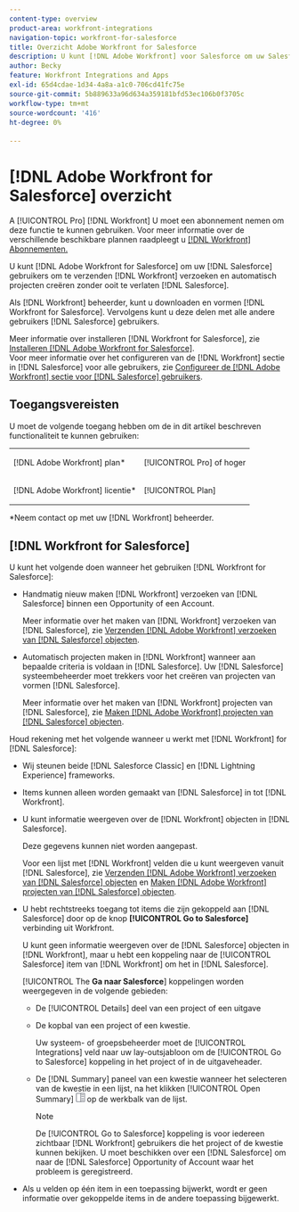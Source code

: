 ```yaml
---
content-type: overview
product-area: workfront-integrations
navigation-topic: workfront-for-salesforce
title: Overzicht Adobe Workfront for Salesforce
description: U kunt [!DNL Adobe Workfront] voor Salesforce om uw Salesforce-gebruikers toe te staan om te verzenden [!DNL Workfront] verzoeken en maken automatisch projecten zonder ooit Salesforce te verlaten.
author: Becky
feature: Workfront Integrations and Apps
exl-id: 65d4cdae-1d34-4a8a-a1c0-706cd41fc75e
source-git-commit: 5b889633a96d634a359181bfd53ec106b0f3705c
workflow-type: tm+mt
source-wordcount: '416'
ht-degree: 0%

---
```


# [!DNL Adobe Workfront for Salesforce] overzicht

A [!UICONTROL Pro] [!DNL Workfront] U moet een abonnement nemen om deze functie te kunnen gebruiken. Voor meer informatie over de verschillende beschikbare plannen raadpleegt u [[!DNL Workfront] Abonnementen.](https://www.workfront.com/plans)

U kunt [!DNL Adobe Workfront for Salesforce] om uw [!DNL Salesforce] gebruikers om te verzenden [!DNL Workfront] verzoeken en automatisch projecten creëren zonder ooit te verlaten [!DNL Salesforce].

Als [!DNL Workfront] beheerder, kunt u downloaden en vormen [!DNL Workfront for Salesforce]. Vervolgens kunt u deze delen met alle andere gebruikers [!DNL Salesforce] gebruikers.

Meer informatie over installeren [!DNL Workfront for Salesforce], zie [Installeren [!DNL Adobe Workfront for Salesforce]](../../workfront-integrations-and-apps/using-workfront-with-salesforce/install-workfront-for-salesforce.md).\
Voor meer informatie over het configureren van de [!DNL Workfront] sectie in [!DNL Salesforce] voor alle gebruikers, zie [Configureer de [!DNL Adobe Workfront] sectie voor [!DNL Salesforce] gebruikers](../../workfront-integrations-and-apps/using-workfront-with-salesforce/configure-wf-section-for-salesforce-users.md).

## Toegangsvereisten

U moet de volgende toegang hebben om de in dit artikel beschreven functionaliteit te kunnen gebruiken:

<table style="table-layout:auto"> 
 <col> 
 <col> 
 <tbody> 
  <tr> 
   <td role="rowheader">[!DNL Adobe Workfront] plan*</td> 
   <td> <p>[!UICONTROL Pro] of hoger</p> </td> 
  </tr> 
  <tr> 
   <td role="rowheader">[!DNL Adobe Workfront] licentie*</td> 
   <td> <p>[!UICONTROL Plan]</p> </td> 
  </tr> 
 </tbody> 
</table>

&#42;Neem contact op met uw [!DNL Workfront] beheerder.

## [!DNL Workfront for Salesforce]

U kunt het volgende doen wanneer het gebruiken [!DNL Workfront for Salesforce]:

* Handmatig nieuw maken [!DNL Workfront] verzoeken van [!DNL Salesforce] binnen een Opportunity of een Account.

   Meer informatie over het maken van [!DNL Workfront] verzoeken van [!DNL Salesforce], zie [Verzenden [!DNL Adobe Workfront] verzoeken van [!DNL Salesforce] objecten](../../workfront-integrations-and-apps/using-workfront-with-salesforce/submit-workfront-requests-from-salesforce-objects.md).

* Automatisch projecten maken in [!DNL Workfront] wanneer aan bepaalde criteria is voldaan in [!DNL Salesforce]. Uw [!DNL Salesforce] systeembeheerder moet trekkers voor het creëren van projecten van vormen [!DNL Salesforce].

   Meer informatie over het maken van [!DNL Workfront] projecten van [!DNL Salesforce], zie [Maken [!DNL Adobe Workfront] projecten van [!DNL Salesforce] objecten](../../workfront-integrations-and-apps/using-workfront-with-salesforce/create-wf-projects-from-salesforce-objects.md).

Houd rekening met het volgende wanneer u werkt met [!DNL Workfront] for [!DNL Salesforce]:

* Wij steunen beide [!DNL Salesforce Classic] en [!DNL Lightning Experience] frameworks.
* Items kunnen alleen worden gemaakt van [!DNL Salesforce] in tot [!DNL Workfront].
* U kunt informatie weergeven over de [!DNL Workfront] objecten in [!DNL Salesforce].

   Deze gegevens kunnen niet worden aangepast.

   Voor een lijst met [!DNL Workfront] velden die u kunt weergeven vanuit [!DNL Salesforce], zie  [Verzenden [!DNL Adobe Workfront] verzoeken van [!DNL Salesforce] objecten](../../workfront-integrations-and-apps/using-workfront-with-salesforce/submit-workfront-requests-from-salesforce-objects.md)  en [Maken [!DNL Adobe Workfront] projecten van [!DNL Salesforce] objecten](../../workfront-integrations-and-apps/using-workfront-with-salesforce/create-wf-projects-from-salesforce-objects.md).

* U hebt rechtstreeks toegang tot items die zijn gekoppeld aan [!DNL Salesforce] door op de knop **[!UICONTROL Go to Salesforce]** verbinding uit Workfront.

   U kunt geen informatie weergeven over de [!DNL Salesforce] objecten in [!DNL Workfront], maar u hebt een koppeling naar de [!UICONTROL Salesforce] item van [!DNL Workfront] om het in [!DNL Salesforce].

   [!UICONTROL The **Ga naar Salesforce**] koppelingen worden weergegeven in de volgende gebieden:

   * De [!UICONTROL Details] deel van een project of een uitgave
   * De kopbal van een project of een kwestie.

      Uw systeem- of groepsbeheerder moet de [!UICONTROL Integrations] veld naar uw lay-outsjabloon om de [!UICONTROL Go to Salesforce] koppeling in het project of in de uitgaveheader.
   * De [!DNL Summary] paneel van een kwestie wanneer het selecteren van de kwestie in een lijst, na het klikken [!UICONTROL Open Summary] ![](assets/summary-panel-icon.png) op de werkbalk van de lijst.

      >[!NOTE]
      >
      >De [!UICONTROL Go to Salesforce] koppeling is voor iedereen zichtbaar [!DNL Workfront] gebruikers die het project of de kwestie kunnen bekijken. U moet beschikken over een [!DNL Salesforce] om naar de [!DNL Salesforce] Opportunity of Account waar het probleem is geregistreerd.

* Als u velden op één item in een toepassing bijwerkt, wordt er geen informatie over gekoppelde items in de andere toepassing bijgewerkt.
